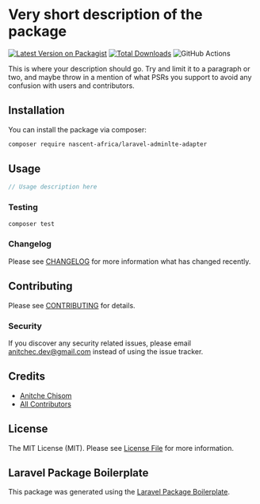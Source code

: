 # Very short description of the package

[![Latest Version on Packagist](https://img.shields.io/packagist/v/nascent-africa/laravel-adminlte-adapter.svg?style=flat-square)](https://packagist.org/packages/nascent-africa/laravel-adminlte-adapter)
[![Total Downloads](https://img.shields.io/packagist/dt/nascent-africa/laravel-adminlte-adapter.svg?style=flat-square)](https://packagist.org/packages/nascent-africa/laravel-adminlte-adapter)
![GitHub Actions](https://github.com/nascent-africa/laravel-adminlte-adapter/actions/workflows/main.yml/badge.svg)

This is where your description should go. Try and limit it to a paragraph or two, and maybe throw in a mention of what PSRs you support to avoid any confusion with users and contributors.

## Installation

You can install the package via composer:

```bash
composer require nascent-africa/laravel-adminlte-adapter
```

## Usage

```php
// Usage description here
```

### Testing

```bash
composer test
```

### Changelog

Please see [CHANGELOG](CHANGELOG.md) for more information what has changed recently.

## Contributing

Please see [CONTRIBUTING](CONTRIBUTING.md) for details.

### Security

If you discover any security related issues, please email anitchec.dev@gmail.com instead of using the issue tracker.

## Credits

-   [Anitche Chisom](https://github.com/nascent-africa)
-   [All Contributors](../../contributors)

## License

The MIT License (MIT). Please see [License File](LICENSE.md) for more information.

## Laravel Package Boilerplate

This package was generated using the [Laravel Package Boilerplate](https://laravelpackageboilerplate.com).
